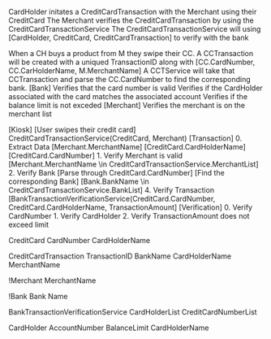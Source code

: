 CardHolder initates a CreditCardTransaction with the Merchant using their CreditCard
The Merchant verifies the CreditCardTransaction by using the CreditCardTransactionService
The CreditCardTransactionService will using [CardHolder, CreditCard, CreditCardTransaction] to verify with the bank

When a CH buys a product from M they swipe their CC.
A CCTransaction will be created with a uniqued TransactionID along with [CC.CardNumber, CC.CarHolderName, M.MerchantName]
A CCTService will take that CCTransaction and parse the CC.CardNumber to find the corresponding bank.
    [Bank]
        Verifies that the card number is valid
        Verifies if the CardHolder associated with the card matches the associated account
        Verifies if the balance limit is not exceded
    [Merchant]
        Verifies the merchant is on the merchant list

[Kiosk]
    [User swipes their credit card]
    CreditCardTransactionService(CreditCard, Merchant)
[Transaction]
    0. Extract Data
        [Merchant.MerchantName]
        [CreditCard.CardHolderName]
        [CreditCard.CardNumber]
    1. Verify Merchant is valid
        [Merchant.MerchantName \in CreditCardTransactionService.MerchantList]
    2. Verify Bank
        [Parse through CreditCard.CardNumber]
        [Find the corresponding Bank]
        [Bank.BankName \in CreditCardTransactionService.BankList]
    4. Verify Transaction
        [BankTransactionVerificationService(CreditCard.CardNumber, CreditCard.CardHolderName, TransactionAmount]
[Verification]
    0. Verify CardNumber
    1. Verify CardHolder
    2. Verify TransactionAmount does not exceed limit

CreditCard
    CardNumber
    CardHolderName

CreditCardTransaction
    TransactionID
    BankName
    CardHolderName
    MerchantName

!Merchant
    MerchantName

!Bank
    Bank Name

BankTransactionVerificationService
    CardHolderList
    CreditCardNumberList

CardHolder
    AccountNumber
    BalanceLimit
    CardHolderName

